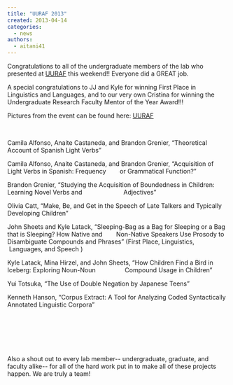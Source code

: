 ```yaml
---
title: "UURAF 2013"
created: 2013-04-14
categories: 
  - news
authors: 
  - aitani41
---
```


Congratulations to all of the undergraduate members of the lab who presented at [UURAF](https://urca.msu.edu/uuraf/ "UURAF") this weekend!! Everyone did a GREAT job.

A special congratulations to JJ and Kyle for winning First Place in Linguistics and Languages, and to our very own Cristina for winning the Undergraduate Research Faculty Mentor of the Year Award!!!

Pictures from the event can be found here: [UURAF](https://msuacquisition.wordpress.com/undergraduate-research/undergraduate-research-and-arts-forum-2011/uuraf-2013/ "UURAF")

 

 Camila Alfonso, Anaite Castaneda, and Brandon Grenier, “Theoretical Account of Spanish Light Verbs”

 Camila Alfonso, Anaite Castaneda, and Brandon Grenier, “Acquisition of Light Verbs in Spanish: Frequency        or Grammatical Function?”

 Brandon Grenier, “Studying the Acquisition of Boundedness in Children: Learning Novel Verbs and                        Adjectives”

 Olivia Catt, “Make, Be, and Get in the Speech of Late Talkers and Typically Developing Children”

 John Sheets and Kyle Latack, “Sleeping-Bag as a Bag for Sleeping or a Bag that is Sleeping? How Native and        Non-Native Speakers Use Prosody to Disambiguate Compounds and Phrases” (First Place, Linguistics,                  Languages, and Speech )

 Kyle Latack, Mina Hirzel, and John Sheets, “How Children Find a Bird in Iceberg: Exploring Noun-Noun                 Compound Usage in Children”

 Yui Totsuka, “The Use of Double Negation by Japanese Teens”

 Kenneth Hanson, “Corpus Extract: A Tool for Analyzing Coded Syntactically Annotated Linguistic Corpora”

 

 

 

Also a shout out to every lab member-- undergraduate, graduate, and faculty alike-- for all of the hard work put in to make all of these projects happen. We are truly a team!
